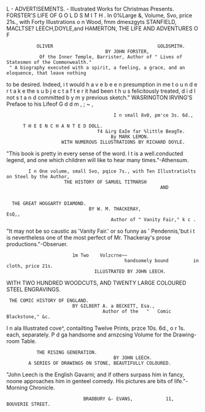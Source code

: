  L
                                         -    ADVERTISEMENTS.
                                                               -
       Illustrated Works for Christmas Presents.
                       FORSTER'S LIFE OF G O L D S M I T H .
         In 0%Large                                                                             &,
                          Volume, Svo, price 21s., with Forty Illustrations o n Wood, fmm dmeszgyts
                            STANFIELD,  MACLTSE?   LEECH,DOYLE,and HAMERTON,
                                  THE LIFE AND ADVENTURES O F

               OLIVER                                      GOLDSMITH.
                                        BY JOHN FORSTER,
                Of the Inner Temple, Barrister, Author of " Lives of Statesmen of the Commonwealth."
     " A biography executed with a spirit, a feeling, a grace, and an eloquence, that leave nothing
to be   desired. Indeed, i t would h a v e b e e n presumption in me t o u n d e r t a k e the s u b j e c t a f t e r it
had been t h u s felicitously treated, d i d    I not   s t a n d committed b y m y previous sketch."
                                                                 WASRINGTON IRVING'S Prefaoe to his Lifeof G d d m , ; ~ ,


                                           I n small 8v0, pm'ce 3s. 6d.,

          T H E E N C H A N T E D DOLL.
                                     f4 &irg EaIe far %little BeagTe.
                                          By MARK LEMON.
                        WITH NUMEROUS ILLUSTRATIONS BY RICHARD DOYLE.
   "This book is pretty in every sense of the word.        I t is a well.conducted legend, and one which children will
like to hear many times."-Athensum.


            I n One volume, small Svo, pqice 7s., with Ten Illustratiolts on Steel by the Author,
                         THE HISTORY OF SAMUEL TITMARSH
                                                            AND


      THE GREAT HOGGARTY DIAMOND.
                                  BY W. M. THACKERAY,                       EsQ,,
                                          Author of " Vanity Fair," k c .
  "It may not be so caustic as 'Vanity Fair.' or so funny as ' Pendennis,'but i t is nevertheless one of the most
perfect of Mr. Thackeray's prose productions."-Obseruer.

                            1m Two    Volzcrne~~
                                               handsomely bound         in cloth, price 21s.
                                    ILLUSTRATED BY JOHN LEECH.
WITH TWO HUNDRED WOODCUTS, AND TWENTY LARGE COLOURED STEEL ENGRAVINGS.

     THE COMIC HISTORY OF ENGLAND.
                            BY GILBERT A. a BECKETT, Esa.,
                                       Author of the   "   Comic Blackstone," &c.


I n ala Illustrated cove^, contailting Twelve Prints, przce 10s. 6d.,
                                                                   o r 1s. each, separately.                P d ga
                        handsome and arnzcsing Volume for the Drawing-room Table.


               THE RISING GENERATION.
                                           BY JOHN LEECH.
            A SERIES OF DRAWINGS ON STONE, BEAUTIFULLY COLOURED.
  "John Leech is the English Gavarni; and if others surpass him in fancy, noone approaches him in genteel
comedy. His pictures are bits of life."-Morning Chronicle.

                                BRADBURY &- EVANS,            11,   BOUVERIE STREET.
